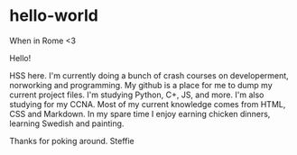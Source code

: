 # hello-world
When in Rome &lt;3

Hello!

HSS here. I'm currently doing a bunch of crash courses on developerment, norworking and programming. My github is a place for me to dump my current project files. I'm studying Python, C+, JS, and more. I'm also studying for my CCNA. Most of my current knowledge comes from HTML, CSS and Markdown. In my spare time I enjoy earning chicken dinners, learning Swedish and painting.

Thanks for poking around.
Steffie
